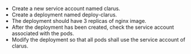 - Create a new service account named clarus.
- Create a deployment named deploy-clarus.
- The deployment should have 3 replicas of nginx image. 
- After the deployment has been created, check the service account associated with the pods. 
- Modify the deployment so that all pods shall use the service account of clarus.
